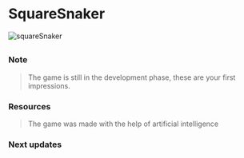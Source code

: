 # SquareSnaker

![squareSnaker](https://github.com/josevitor555/gameSnake/assets/127617992/920b8070-9f61-471f-846a-bbca235e367b)

##

### Note
> The game is still in the development phase, these are your first impressions.
### Resources
> The game was made with the help of artificial intelligence
### Next updates
